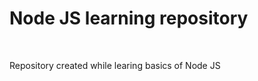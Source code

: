 <html>
<h1>Node JS learning repository</h1>
</br><p>Repository created while learing basics of Node JS</p>
</html>